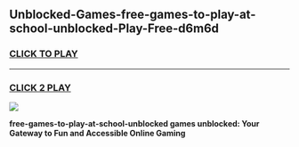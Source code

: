 
## Unblocked-Games-free-games-to-play-at-school-unblocked-Play-Free-d6m6d
<h3>
<a href="https://premium76.site?title=free-games-to-play-at-school-unblocked&ref=20M">CLICK TO PLAY</a></h3>
<hr>

<h3>
<a href="https://premium76.site?title=free-games-to-play-at-school-unblocked&ref=20M">CLICK 2 PLAY</a>
  
</h3>

<a href="https://premium76.site?title=free-games-to-play-at-school-unblocked&ref=19M"><img src="https://clearcache.store/games.png"></a>


**free-games-to-play-at-school-unblocked games unblocked: Your Gateway to Fun and Accessible Online Gaming**
